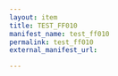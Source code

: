 ```yaml
---
layout: item
title: TEST_FF010
manifest_name: test_ff010
permalink: test_ff010
external_manifest_url: 

---
```

<!-- Add an essay or interpretive material below this line,
using HTML or markdown.  Do not modify this file above this line -->
